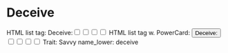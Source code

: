 # Deceive

HTML list tag: <tr><td>Deceive:</td><td><input type="checkbox" name="attr_deceive" value="1"><span class="checkmark"></span></td><td><input type="checkbox" name="attr_deceive" value="2"><span class="checkmark"></span></td><td><input type="checkbox" name="attr_deceive" value="3"><span class="checkmark"></span></td><td><input type="checkbox" name="attr_deceive" value="4"><span class="checkmark"></span></td></tr>
HTML list tag w. PowerCard: <tr><td><button class="txt-btn" type="roll" value="!power {{
--name|@{name} - Deceive
--Result Set| [[ [$skill|XPND] @{BAMF|challenge}d@{deceive}>4]]
--Hits|[^skill.ss]
--1s|[^skill.ones]
--format|skillcheck
}}">Deceive:</button></td><td><input type="checkbox" name="attr_deceive" value="6"><span class="checkmark"></span></td><td><input type="checkbox" name="attr_deceive" value="8"><span class="checkmark"></span></td><td><input type="checkbox" name="attr_deceive" value="10"><span class="checkmark"></span></td><td><input type="checkbox" name="attr_deceive" value="12"><span class="checkmark"></span></td></tr>
Trait: Savvy
name_lower: deceive